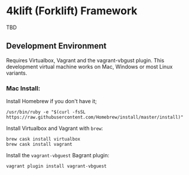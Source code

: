 4klift (Forklift) Framework
===========================

TBD


## Development Environment

Requires Virtualbox, Vagrant and the vagrant-vbgust plugin. This development
virtual machine works on Mac, Windows or most Linux variants. 

### Mac Install:

Install Homebrew if you don't have it;

    /usr/bin/ruby -e "$(curl -fsSL https://raw.githubusercontent.com/Homebrew/install/master/install)"

Install Virtualbox and Vagrant with `brew`:

    brew cask install virtualbox
    brew cask install vagrant

Install the `vagrant-vbguest` Bagrant plugin:

    vagrant plugin install vagrant-vbguest


    
